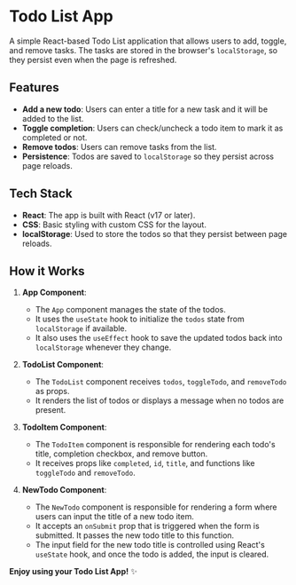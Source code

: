 # Todo List App

A simple React-based Todo List application that allows users to add, toggle, and remove tasks. The tasks are stored in the browser's `localStorage`, so they persist even when the page is refreshed.

## Features

- **Add a new todo**: Users can enter a title for a new task and it will be added to the list.
- **Toggle completion**: Users can check/uncheck a todo item to mark it as completed or not.
- **Remove todos**: Users can remove tasks from the list.
- **Persistence**: Todos are saved to `localStorage` so they persist across page reloads.

## Tech Stack

- **React**: The app is built with React (v17 or later).
- **CSS**: Basic styling with custom CSS for the layout.
- **localStorage**: Used to store the todos so that they persist between page reloads.


## How it Works

1. **App Component**:
   - The `App` component manages the state of the todos.
   - It uses the `useState` hook to initialize the `todos` state from `localStorage` if available.
   - It also uses the `useEffect` hook to save the updated todos back into `localStorage` whenever they change.

2. **TodoList Component**:
   - The `TodoList` component receives `todos`, `toggleTodo`, and `removeTodo` as props.
   - It renders the list of todos or displays a message when no todos are present.

3. **TodoItem Component**:
   - The `TodoItem` component is responsible for rendering each todo's title, completion checkbox, and remove button.
   - It receives props like `completed`, `id`, `title`, and functions like `toggleTodo` and `removeTodo`.

4. **NewTodo Component**:
   - The `NewTodo` component is responsible for rendering a form where users can input the title of a new todo item.
   - It accepts an `onSubmit` prop that is triggered when the form is submitted. It passes the new todo title to this function.
   - The input field for the new todo title is controlled using React's `useState` hook, and once the todo is added, the input is cleared.



**Enjoy using your Todo List App!** ✨
